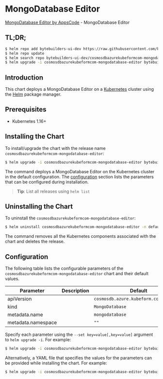 # MongoDatabase Editor

[MongoDatabase Editor by AppsCode](https://byte.builders) - MongoDatabase Editor

## TL;DR;

```bash
$ helm repo add bytebuilders-ui-dev https://raw.githubusercontent.com/bytebuilders/ui-wizards/
$ helm repo update
$ helm search repo bytebuilders-ui-dev/cosmosdbazurekubeformcom-mongodatabase-editor --version=v0.4.17
$ helm upgrade -i cosmosdbazurekubeformcom-mongodatabase-editor bytebuilders-ui-dev/cosmosdbazurekubeformcom-mongodatabase-editor -n default --create-namespace --version=v0.4.17
```

## Introduction

This chart deploys a MongoDatabase Editor on a [Kubernetes](http://kubernetes.io) cluster using the [Helm](https://helm.sh) package manager.

## Prerequisites

- Kubernetes 1.16+

## Installing the Chart

To install/upgrade the chart with the release name `cosmosdbazurekubeformcom-mongodatabase-editor`:

```bash
$ helm upgrade -i cosmosdbazurekubeformcom-mongodatabase-editor bytebuilders-ui-dev/cosmosdbazurekubeformcom-mongodatabase-editor -n default --create-namespace --version=v0.4.17
```

The command deploys a MongoDatabase Editor on the Kubernetes cluster in the default configuration. The [configuration](#configuration) section lists the parameters that can be configured during installation.

> **Tip**: List all releases using `helm list`

## Uninstalling the Chart

To uninstall the `cosmosdbazurekubeformcom-mongodatabase-editor`:

```bash
$ helm uninstall cosmosdbazurekubeformcom-mongodatabase-editor -n default
```

The command removes all the Kubernetes components associated with the chart and deletes the release.

## Configuration

The following table lists the configurable parameters of the `cosmosdbazurekubeformcom-mongodatabase-editor` chart and their default values.

|     Parameter      | Description |                      Default                      |
|--------------------|-------------|---------------------------------------------------|
| apiVersion         |             | <code>cosmosdb.azure.kubeform.com/v1alpha1</code> |
| kind               |             | <code>MongoDatabase</code>                        |
| metadata.name      |             | <code>mongodatabase</code>                        |
| metadata.namespace |             | <code>""</code>                                   |


Specify each parameter using the `--set key=value[,key=value]` argument to `helm upgrade -i`. For example:

```bash
$ helm upgrade -i cosmosdbazurekubeformcom-mongodatabase-editor bytebuilders-ui-dev/cosmosdbazurekubeformcom-mongodatabase-editor -n default --create-namespace --version=v0.4.17 --set apiVersion=cosmosdb.azure.kubeform.com/v1alpha1
```

Alternatively, a YAML file that specifies the values for the parameters can be provided while
installing the chart. For example:

```bash
$ helm upgrade -i cosmosdbazurekubeformcom-mongodatabase-editor bytebuilders-ui-dev/cosmosdbazurekubeformcom-mongodatabase-editor -n default --create-namespace --version=v0.4.17 --values values.yaml
```

